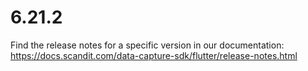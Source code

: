 
# 6.21.2

Find the release notes for a specific version in our documentation: https://docs.scandit.com/data-capture-sdk/flutter/release-notes.html

